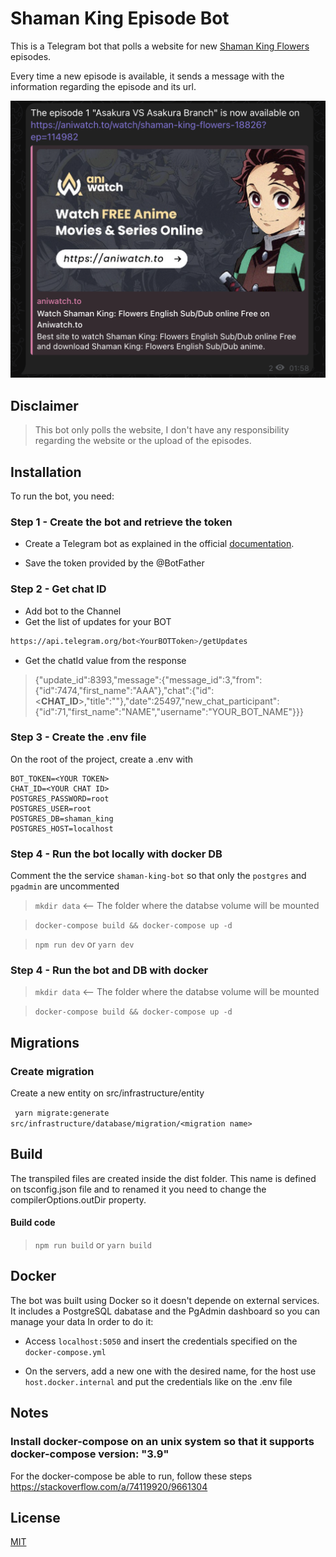 # Shaman King Episode Bot

This is a Telegram bot that polls a website for new [Shaman King Flowers](https://en.wikipedia.org/wiki/Shaman_King:_Flowers) episodes. 

Every time a new episode is available, it sends a message with the information regarding the episode and its url.

![Shaman King bot messages](/assets/images/messages.png "Shaman King bot messages")

## Disclaimer

> This bot only polls the website, I don't have any responsibility regarding the website or the upload of the episodes.

## Installation
 To run the bot, you need:
 
 ### Step 1 - Create the bot and retrieve the token
 - Create a Telegram bot as explained in the official [documentation](https://core.telegram.org/bots#6-botfather).
 
 
 - Save the token provided by the @BotFather
 
 ### Step 2 - Get chat ID
- Add bot to the Channel
- Get the list of updates for your BOT

```sh
https://api.telegram.org/bot<YourBOTToken>/getUpdates
```

- Get the chatId value from the response
> {"update_id":8393,"message":{"message_id":3,"from":{"id":7474,"first_name":"AAA"},"chat":{"id":<__CHAT_ID__>,"title":""},"date":25497,"new_chat_participant":{"id":71,"first_name":"NAME","username":"YOUR_BOT_NAME"}}}
 
 
### Step 3 - Create the .env file
On the root of the project, create a .env with

```
BOT_TOKEN=<YOUR TOKEN>
CHAT_ID=<YOUR CHAT ID>
POSTGRES_PASSWORD=root
POSTGRES_USER=root
POSTGRES_DB=shaman_king
POSTGRES_HOST=localhost
```

### Step 4 - Run the bot locally with docker DB

 Comment the the service `shaman-king-bot` so that only the `postgres` and `pgadmin` are uncommented

> `mkdir data`  <-- The folder where the databse volume will be mounted

> `docker-compose build && docker-compose up -d`

> ```npm run dev``` or ``yarn dev``

### Step 4 - Run the bot and DB with docker
> `mkdir data`  <-- The folder where the databse volume will be mounted

> `docker-compose build && docker-compose up -d`

## Migrations
### Create migration

Create a new entity on src/infrastructure/entity

` yarn migrate:generate src/infrastructure/database/migration/<migration name>`

## Build
The transpiled files are created inside the dist folder. This name is defined on tsconfig.json file and to renamed it you need to change the compilerOptions.outDir property.

#### Build code
> ```npm run build``` or ``yarn build``

## Docker

The bot was built using Docker so it doesn't depende on external services. It includes a PostgreSQL dabatase and the PgAdmin dashboard so you can manage your data
In order to do it:
- Access `localhost:5050` and insert the credentials specified on the `docker-compose.yml`

- On the servers, add a new one with the desired name, for the host use `host.docker.internal` and put the credentials like on the .env file


## Notes
### Install docker-compose on an unix system so that it supports docker-compose version: "3.9"

For the docker-compose be able to run, follow these steps https://stackoverflow.com/a/74119920/9661304

## License 

[MIT](https://github.com/PedroS11/aws-s3-tools/blob/main/LICENSE.md) 